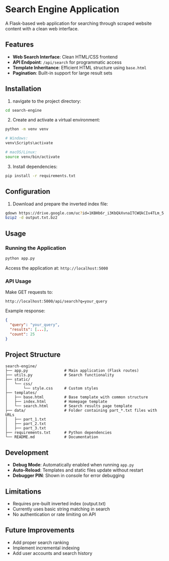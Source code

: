 # Search Engine Application

A Flask-based web application for searching through scraped website content with a clean web interface.

## Features

- **Web Search Interface**: Clean HTML/CSS frontend
- **API Endpoint**: `/api/search` for programmatic access
- **Template Inheritance**: Efficient HTML structure using `base.html`
- **Pagination**: Built-in support for large result sets

## Installation

1.  navigate to the project directory:

```bash
cd search-engine
```

2. Create and activate a virtual environment:

```bash
python -m venv venv

# Windows:
venv\Scripts\activate

# macOS/Linux:
source venv/bin/activate
```

3. Install dependencies:

```bash
pip install -r requirements.txt
```

## Configuration

1. Download and prepare the inverted index file:

```bash
gdown https://drive.google.com/uc?id=1KBHb6r_i3KbQkXvnaITCWQkCIv4TLm_5
bzip2 -d output.txt.bz2
```

## Usage

### Running the Application

```bash
python app.py
```

Access the application at: `http://localhost:5000`

### API Usage

Make GET requests to:

```
http://localhost:5000/api/search?q=your_query
```

Example response:

```json
{
  "query": "your_query",
  "results": [...],
  "count": 25
}
```

## Project Structure

```
search-engine/
├── app.py                # Main application (Flask routes)
├── utils.py              # Search functionality
├── static/
│   └── css/
│       └── style.css     # Custom styles
├── templates/
│   ├── base.html         # Base template with common structure
│   ├── index.html        # Homepage template
│   └── search.html       # Search results page template
├── data/                 # Folder containing part_*.txt files with URLs
│   ├── part_1.txt
│   ├── part_2.txt
│   ├── part_3.txt
├── requirements.txt      # Python dependencies
└── README.md             # Documentation
```

## Development

- **Debug Mode**: Automatically enabled when running `app.py`
- **Auto-Reload**: Templates and static files update without restart
- **Debugger PIN**: Shown in console for error debugging

## Limitations

- Requires pre-built inverted index (output.txt)
- Currently uses basic string matching in search
- No authentication or rate limiting on API

## Future Improvements

- Add proper search ranking
- Implement incremental indexing
- Add user accounts and search history
